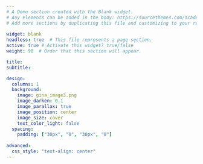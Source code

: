 ```yaml
---
# A Demo section created with the Blank widget.
# Any elements can be added in the body: https://sourcethemes.com/academic/docs/writing-markdown-latex/
# Add more sections by duplicating this file and customizing to your requirements.
  
widget: blank  
headless: true  # This file represents a page section.
active: true # Activate this widget? true/false
weight: 90  # Order that this section will appear.

title: 
subtitle: 

design:
  columns: 1
  background:
    image: gina_image3.png
    image_darken: 0.1
    image_parallax: true
    image_position: center
    image_size: cover
    text_color_light: false
  spacing:
    padding: ["30px", "0", "30px", "0"]
    
advanced:
  css_style: "text-align: center"
---
```

